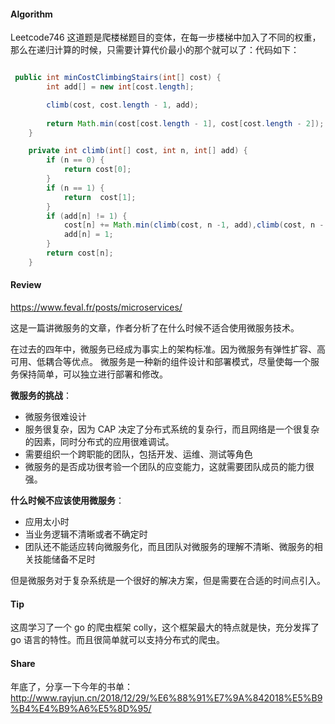 #### Algorithm
Leetcode746 这道题是爬楼梯题目的变体，在每一步楼梯中加入了不同的权重，那么在递归计算的时候，只需要计算代价最小的那个就可以了：代码如下：

```java

 public int minCostClimbingStairs(int[] cost) {
        int add[] = new int[cost.length];

        climb(cost, cost.length - 1, add);
        
        return Math.min(cost[cost.length - 1], cost[cost.length - 2]);
    }

    private int climb(int[] cost, int n, int[] add) {
        if (n == 0) {
            return cost[0];
        }
        if (n == 1) {
            return  cost[1];
        }
        if (add[n] != 1) { 
            cost[n] += Math.min(climb(cost, n -1, add),climb(cost, n - 2, add));
            add[n] = 1;
        }
        return cost[n];
    }
```


#### Review

https://www.feval.fr/posts/microservices/

这是一篇讲微服务的文章，作者分析了在什么时候不适合使用微服务技术。

在过去的四年中，微服务已经成为事实上的架构标准。因为微服务有弹性扩容、高可用、低耦合等优点。
微服务是一种新的组件设计和部署模式，尽量使每一个服务保持简单，可以独立进行部署和修改。

**微服务的挑战**：

- 微服务很难设计
- 服务很复杂，因为 CAP 决定了分布式系统的复杂行，而且网络是一个很复杂的因素，同时分布式的应用很难调试。
- 需要组织一个跨职能的团队，包括开发、运维、测试等角色
- 微服务的是否成功很考验一个团队的应变能力，这就需要团队成员的能力很强。

**什么时候不应该使用微服务**：

- 应用太小时
- 当业务逻辑不清晰或者不确定时
- 团队还不能适应转向微服务化，而且团队对微服务的理解不清晰、微服务的相关技能储备不足时

但是微服务对于复杂系统是一个很好的解决方案，但是需要在合适的时间点引入。

#### Tip

这周学习了一个 go 的爬虫框架 colly，这个框架最大的特点就是快，充分发挥了 go 语言的特性。而且很简单就可以支持分布式的爬虫。

#### Share

年底了，分享一下今年的书单：
http://www.rayjun.cn/2018/12/29/%E6%88%91%E7%9A%842018%E5%B9%B4%E4%B9%A6%E5%8D%95/